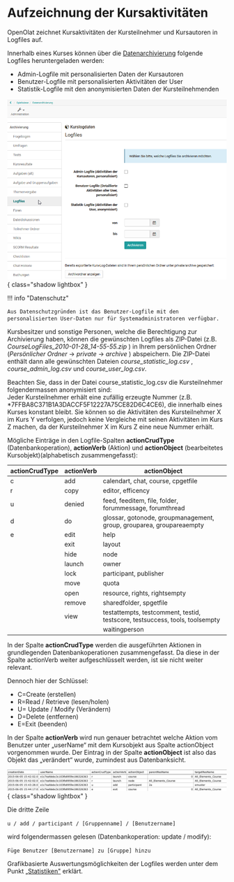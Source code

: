 # Aufzeichnung der Kursaktivitäten

OpenOlat zeichnet Kursaktivitäten der Kursteilnehmer und Kursautoren in Logfiles auf.

Innerhalb eines Kurses können über die [Datenarchivierung](Using_Course_Tools.de.md#datenarchivierung--archive) folgende Logfiles heruntergeladen werden:

* Admin-Logfile mit personalisierten Daten der Kursautoren
* Benutzer-Logfile mit personalisierten Aktivitäten der User
* Statistik-Logfile mit den anonymisierten Daten der Kursteilnehmenden

![Logfiles](assets/Logfiles.png){ class="shadow lightbox" }

!!! info "Datenschutz"

    Aus Datenschutzgründen ist das Benutzer-Logfile mit den personalisierten User-Daten nur für Systemadministratoren verfügbar.

Kursbesitzer und sonstige Personen, welche die Berechtigung zur Archivierung haben, können die gewünschten Logfiles als ZIP-Datei (z.B. _CourseLogFiles_2010-01-28_14-55-55.zip_ ) in Ihrem persönlichen Ordner (_Persönlicher Ordner_ -> _private_ -> _archive_ ) abspeichern. Die ZIP-Datei enthält dann alle gewünschten Dateien _course_statistic_log.csv_ , _course_admin_log.csv_ und _course_user_log.csv_.

Beachten Sie, dass in der Datei course_statistic_log.csv die Kursteilnehmer folgendermassen anonymisiert sind:  
Jeder Kursteilnehmer erhält eine zufällig erzeugte Nummer (z.B. *7FFBA8C371B1A3DACCF5F12227A75CE82D6C4CE6), die innerhalb eines Kurses konstant bleibt. Sie können so die Aktivitäten des Kursteilnehmer X im Kurs Y verfolgen, jedoch keine Vergleiche mit seinen Aktivitäten im Kurs Z machen, da der Kursteilnehmer X im Kurs Z eine neue Nummer erhält.

Mögliche Einträge in den Logfile-Spalten **actionCrudType** (Datenbankoperation), **actionVerb** (Aktion) und **actionObject** (bearbeitetes Kursobjekt)(alphabetisch zusammengefasst):

actionCrudType| actionVerb| actionObject  
---|---|---  
c | add | calendart, chat, course, cpgetfile
r | copy | editor, efficency
u | denied | feed, feeditem, file, folder, forummessage, forumthread
d | do | glossar, gotonode, groupmanagement, group, grouparea, groupareaempty
e | edit | help
|  | exit | layout
|  | hide | node
|  | launch | owner
|  | lock | participant, publisher
|  | move | quota
|  | open | resource, rights, rightsempty
|  | remove | sharedfolder, spgetfile
|  | view | testattempts, testcomment, testid, testscore, testsuccess, tools, toolsempty
|  |  | waitingperson

In der Spalte **actionCrudType** werden die ausgeführten Aktionen in grundlegenden Datenbankoperationen zusammengefasst. Da diese in der Spalte actionVerb weiter aufgeschlüsselt werden, ist sie nicht weiter relevant.

Dennoch hier der Schlüssel:

* C=Create (erstellen)
* R=Read / Retrieve (lesen/holen)
* U= Update / Modify (Verändern)
* D=Delete (entfernen)
* E=Exit (beenden)  
  
In der Spalte **actionVerb** wird nun genauer betrachtet welche Aktion vom Benutzer unter „userName“ mit dem Kursobjekt aus Spalte actionObject vorgenommen wurde. Der Eintrag in der Spalte **actionObject** ist also das Objekt das „verändert“ wurde, zumindest aus Datenbanksicht.

![Statistik](assets/course_statistic_log.gif){ class="shadow lightbox" }

Die dritte Zeile

`u / add / participant / [Gruppenname] / [Benutzername]`

wird folgendermassen gelesen (Datenbankoperation: update / modify):

`Füge Benutzer [Benutzername] zu [Gruppe] hinzu`

Grafikbasierte Auswertungsmöglichkeiten der Logfiles werden unter dem Punkt [„Statistiken"](Using_Course_Tools.de.md#kurs-statistiken--statistics) erklärt.

